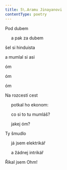 ```yaml
---
title: 5\.Aramu Jinayanovi
contentType: poetry
---
```


<section>

Pod dubem

     a pak za dubem

šel si hinduista

a mumlal si asi

óm

óm

óm

</section>

<section>

Na rozcestí cest

     potkal ho ekonom:

     co si to tu mumláš?

     jakej óm?

</section>

<section>

Ty šmudlo

     já jsem elektrikář

     a žádnej intrikář

</section>

<section>

Říkal jsem Ohm!

</section>

